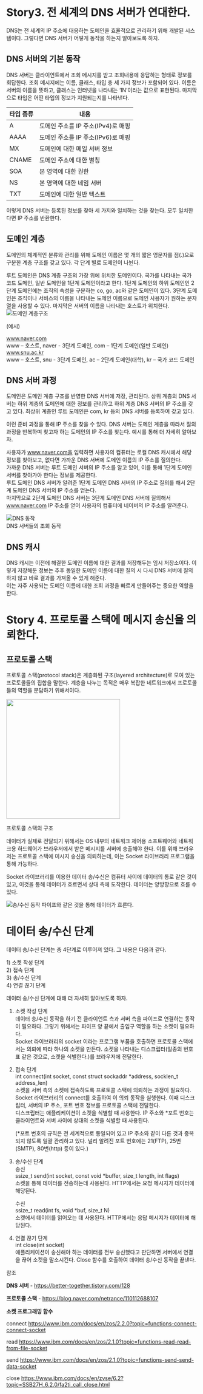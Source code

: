 # Story3. 전 세계의 DNS 서버가 연대한다.

DNS는 전 세계의 IP 주소에 대응하는 도메인을 효율적으로 관리하기 위해 개발된 시스템이다. 그렇다면 DNS 서버가 어떻게 동작을 하는지 알아보도록 하자.

## DNS 서버의 기본 동작

DNS 서버는 클라이언트에서 조회 메시지를 받고 조회내용에 응답하는 형태로 정보를 회답한다. 조회 메시지에는 이름, 클래스, 타입 총 세 가지 정보가 포함되어 있다. 이름은 서버의 이름을 뜻하고, 클래스는 인터넷을 나타내는 ‘IN’이라는 값으로 표현된다. 마지막으로 타입은 어떤 타입의 정보가 지원되는지를 나타낸다.
 
| 타입 종류 | 내용   |
|-----|----|
|     A    |  도메인 주소를 IP 주소(IPv4)로 매핑   |
|   AAAA   |  도메인 주소를 IP 주소(IPv6)로 매핑   |
|    MX    |  도메인에 대한 메일 서버 정보         |
|   CNAME  |  도메인 주소에 대한 별칭              |
|    SOA   |  본 영역에 대한 권한                 |
|    NS    |  본 영역에 대한 네임 서버             |
|    TXT   |  도메인에 대한 일반 텍스트            |

이렇게 DNS 서버는 등록된 정보를 찾아 세 가지와 일치하는 것을 찾는다. 모두 일치한다면 IP 주소를 반환한다.

## 도메인 계층

도메인의 체계적인 분류와 관리를 위해 도메인 이름은 몇 개의 짧은 영문자를 점(.)으로 구분한 계층 구조를 갖고 있다. 각 단계 별로 도메인이 나뉜다. 

루트 도메인은 DNS 계층 구조의 가장 위에 위치한 도메인이다. 국가를 나타내는 국가 코드 도메인, 일반 도메인을 1단계 도메인이라고 한다. 1단계 도메인의 하위 도메인인 2단계 도메인에는 조직의 속성을 구분하는 co, go, ac와 같은 도메인이 있다. 3단계 도메인은 조직이나 서비스의 이름을 나타내는 도메인 이름으로 도메인 사용자가 원하는 문자열을 사용할 수 있다. 마지막은 서버의 이름을 나타내는 호스트가 위치한다.
![도메인 계층구조](https://velog.velcdn.com/images/ehgns0305/post/411372d2-8337-4b8a-8f13-be2657c0c01e/image.png)

(예시)

www.naver.com  
www – 호스트, naver - 3단계 도메인, com – 1단계 도메인(일반 도메인)
www.snu.ac.kr  
www – 호스트, snu - 3단계 도메인, ac – 2단계 도메인(대학), kr – 국가 코드 도메인

## DNS 서버 과정

도메인은 도메인 계층 구조를 반영한 DNS 서버에 저장, 관리된다. 상위 계층의 DNS 서버는 하위 계층의 도메인에 대한 정보를 관리하고 하위 계층 DNS 서버의 IP 주소를 갖고 있다. 최상위 계층인 루트 도메인은 com, kr 등의 DNS 서버를 등록하여 갖고 있다.

이런 준비 과정을 통해 IP 주소를 찾을 수 있다. DNS 서버는 도메인 계층을 따라서 질의 과정을 반복하며 찾고자 하는 도메인의 IP 주소를 찾는다. 예시를 통해 더 자세히 알아보자.

사용자가 www.naver.com을 입력하면 사용자의 컴퓨터는 로컬 DNS 캐시에서 해당 정보를 찾아보고, 없다면 가까운 DNS 서버에 도메인 이름의 IP 주소를 질의한다.  
가까운 DNS 서버는 루트 도메인 서버의 IP 주소를 알고 있어, 이를 통해 1단계 도메인 서버를 찾아가야 한다는 정보를 제공한다.  
루트 도메인 DNS 서버가 알려준 1단계 도메인 DNS 서버의 IP 주소로 질의를 해서 2단계 도메인 DNS 서버의 IP 주소를 얻는다.  
마지막으로 2단계 도메인 DNS 서버는 3단계 도메인 DNS 서버에 질의해서 www.naver.com IP 주소를 얻어 사용자의 컴퓨터에 네이버의 IP 주소를 알려준다.

![DNS 동작](https://velog.velcdn.com/images/ehgns0305/post/d4308d23-90e9-496b-bcb2-ccd115a629c3/image.png)  
DNS 서버들의 조회 동작

## DNS 캐시
DNS 캐시는 이전에 해결한 도메인 이름에 대한 결과를 저장해두는 임시 저장소이다. 이렇게 저장해둔 정보는 추후 동일한 도메인 이름에 대한 질의 시 다시 DNS 서버에 질의하지 않고 바로 결과를 가져올 수 있게 해준다.  
이는 자주 사용되는 도메인 이름에 대한 조회 과정을 빠르게 만들어주는 중요한 역할을 한다.

# Story 4. 프로토콜 스택에 메시지 송신을 의뢰한다.

## 프로토콜 스택
프로토콜 스택(protocol stack)은 계층화된 구조(layered architecture)로 모여 있는 프로토콜들의 집합을 말한다. 계층을 나누는 목적은 매우 복잡한 네트워크에서 프로토콜들의 역할을 분담하기 위해서이다.

<img src="https://velog.velcdn.com/images/ehgns0305/post/f91552ed-183c-4d6b-af01-6faf6326cf3c/image.png" width="300px" height="315px" />

프로토콜 스택의 구조
 
데이터가 실제로 전달되기 위해서는 OS 내부의 네트워크 제어용 소프트웨어와 네트워크용 하드웨어가 브라우저에서 받은 메시지를 서버에 송출해야 한다. 이를 위해 브라우저는 프로토콜 스택에 미시지 송신을 의뢰하는데, 이는 Socket 라이브러리 프로그램을 통해 가능하다.  

Socket 라이브러리를 이용한 데이터 송/수신은 컴퓨터 사이에 데이터의 통로 같은 것이 있고, 이것을 통해 데이터가 흐르면서 상대 측에 도착한다. 데이터는 양방향으로 흐를 수 있다.

![송/수신 동작](https://velog.velcdn.com/images/ehgns0305/post/1b1cef8c-9ad7-4738-9674-ddaf9e3c8989/image.png)
파이프와 같은 것을 통해 데이터가 흐른다.

# 데이터 송/수신 단계
데이터 송/수신 단계는 총 4단계로 이루어져 있다. 그 내용은 다음과 같다. 

1\)	소켓 작성 단계  
2\)	접속 단계  
3\)	송/수신 단계  
4\)	연결 끊기 단계  

데이터 송/수신 단계에 대해 더 자세히 알아보도록 하자.
1.	소켓 작성 단계  
데이터 송/수신 동작을 하기 전 클라이언트 측과 서버 측을 파이프로 연결하는 동작이 필요하다. 그렇기 위해서는 파이프 양 끝에서 출입구 역할을 하는 소켓이 필요하다.  
Socket 라이브러리의 socket 이라는 프로그램 부품을 호출하면 프로토콜 스택에서는 의뢰에 따라 하나의 소켓을 만든다. 소켓을 나타내는 디스크립터(일종의 번호표 같은 것으로, 소켓을 식별한다.)를 브라우저에 전달한다. 

2.	접속 단계  
int connect(int socket, const struct sockaddr *address, socklen_t address_len)  
소켓을 서버 측의 소켓에 접속하도록 프로토콜 스택에 의뢰하는 과정이 필요하다. Socket 라이브러리의 connect를 호출하여 이 의뢰 동작을 실행한다. 이때 디스크립터, 서버의 IP 주소, 포트 번호 정보를 프로토콜 스택에 전달한다.  
디스크립터는 애플리케이션이 소켓을 식별할 때 사용한다. IP 주소와 *포트 번호는 클라이언트와 서버 사이에 상대의 소켓을 식별할 때 사용된다.  

    (*포트 번호의 규칙은 전 세계적으로 통일되어 있고 IP 주소와 같이 다른 것과 중복되지 않도록 일괄 관리하고 있다. 널리 알려진 포트 번호에는 21(FTP), 25번(SMTP), 80번(http) 등이 있다.)

3.	송/수신 단계  
    송신  
    ssize_t send(int socket, const void *buffer, size_t length, int flags)  
    소켓을 통해 데이터를 전송하는데 사용된다. HTTP에서는 요청 메시지가 데이터에 해당된다.  

    수신  
    ssize_t read(int fs, void *buf, size_t N)  
    소켓에서 데이터를 읽어오는 데 사용된다. HTTP에서는 응답 메시지가 데이터에 해당된다.

4.	연결 끊기 단계  
int close(int socket)  
애플리케이션이 송신해야 하는 데이터를 전부 송신했다고 판단하면 서버에서 연결을 끊어 소켓을 말소시킨다. Close 함수를 호출하여 데이터 송/수신 동작을 끝낸다.


참조

**DNS 서버** - https://better-together.tistory.com/128

**프로토콜 스택** - https://blog.naver.com/netrance/110112688107

**소켓 프로그래밍 함수**

connect https://www.ibm.com/docs/en/zos/2.2.0?topic=functions-connect-connect-socket

read https://www.ibm.com/docs/en/zos/2.1.0?topic=functions-read-read-from-file-socket

send https://www.ibm.com/docs/en/zos/2.1.0?topic=functions-send-send-data-socket

close https://www.ibm.com/docs/en/zvse/6.2?topic=SSB27H_6.2.0/fa2ti_call_close.html
